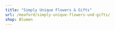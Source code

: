 ```yaml
---
title: "Simply Unique Flowers & Gifts"
url: /meaford/simply-unique-flowers-und-gifts/
shop: Blumen
---
```

